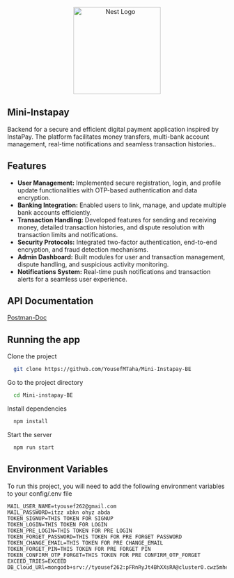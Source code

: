 <p align="center">
  <a href="http://nestjs.com/" target="blank"><img src="https://nestjs.com/img/logo-small.svg" width="200" alt="Nest Logo" /></a>
</p>

## Mini-Instapay

Backend for a secure and efficient digital payment application inspired by InstaPay. The platform facilitates money transfers, multi-bank account management, real-time notifications and seamless transaction histories..

## Features

- **User Management:** Implemented secure registration, login, and profile update functionalities with OTP-based authentication and data encryption.
- **Banking Integration:** Enabled users to link, manage, and update multiple bank accounts efficiently.
- **Transaction Handling:** Developed features for sending and receiving money, detailed transaction histories, and dispute resolution with transaction limits and notifications.
- **Security Protocols:** Integrated two-factor authentication, end-to-end encryption, and fraud detection mechanisms.
- **Admin Dashboard:** Built modules for user and transaction management, dispute handling, and suspicious activity monitoring.
- **Notifications System:** Real-time push notifications and transaction alerts for a seamless user experience.

## API Documentation

[Postman-Doc](https://documenter.getpostman.com/view/25674968/2sAYBVgWWv)

## Running the app

Clone the project

```bash
  git clone https://github.com/YousefMTaha/Mini-Instapay-BE
```

Go to the project directory

```bash
  cd Mini-instapay-BE
```

Install dependencies

```bash
  npm install
```

Start the server

```bash
  npm run start
```

## Environment Variables

To run this project, you will need to add the following environment variables to your config/.env file

```env
MAIL_USER_NAME=tyousef262@gmail.com
MAIL_PASSWORD=itzz xbkn ohyz abda
TOKEN_SIGNUP=THIS TOKEN FOR SIGNUP
TOKEN_LOGIN=THIS TOKEN FOR LOGIN
TOKEN_PRE_LOGIN=THIS TOKEN FOR PRE LOGIN
TOKEN_FORGET_PASSWORD=THIS TOKEN FOR PRE FORGET PASSWORD
TOKEN_CHANGE_EMAIL=THIS TOKEN FOR PRE CHANGE_EMAIL
TOKEN_FORGET_PIN=THIS TOKEN FOR PRE FORGET PIN
TOKEN_CONFIRM_OTP_FORGET=THIS TOKEN FOR PRE CONFIRM_OTP_FORGET
EXCEED_TRIES=EXCEED
DB_Cloud_URl=mongodb+srv://tyousef262:pFRnRyJt4BhXXsRA@cluster0.cwz5mhe.mongodb.net/instapay
```
